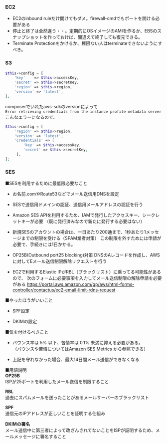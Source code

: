 ### EC2
- EC2のinbound ruleだけ開けてもダメ。firewall-cmdでもポートを開ける必要がある
- 停止と終了は全然違う・・。定期的にOSイメージのAMIを作るか、EBSのスナップショットを作っておけば、間違えて終了しても復元できる。
- Terminate Protectionをかけるか、権限ない人はterminateできないようにすべき。

### S3
```php
$this->config = [
    'key'    => $this->accessKey,
    'secret' => $this->secretKey,
    'region' => $this->region,
    'version' => 'latest',
];
```

composerでいれたaws-sdkのversionによって  
```Error retrieving credentials from the instance profile metadata server```
こんなエラーになるので、
```php
$this->config = [
    'region' => $this->region,
    'version' => 'latest',
    'credentials' => [
        'key' => $this->accessKey,
        'secret' => $this->secretKey,
     ],
];
```

### SES
■SESを利用するために最低限必要なこと  
- お名前.comやRoute53などでメール送信用DNSを設定

- SESで送信用ドメインの認証、送信用メールアドレスの認証を行う

- Amazon SES APIを利用するため、IAMで発行したアクセスキー、シークレットキーが必要
（既に発行済みなので新たに発行する必要はない）

- 新規SESのアカウントの場合は、一日あたり200通まで、1秒あたり1メッセージまでの制限を受ける（SPAM業者対策）
この制限を外すためには申請が必要で、手続きには1日かかる。

- OP25B(Outbound port25 blocking)対策
DNSのAレコードを作成し、AWSに対してEメール送信制限解除リクエストを行う

- EC2で利用するElastic IPがRBL（ブラックリスト）に乗ってる可能性があるので、
次のフォームに必要事項を入力してメール送信制限の解除申請を必要がある
https://portal.aws.amazon.com/gp/aws/html-forms-controller/contactus/ec2-email-limit-rdns-request


■やったほうがいいこと
- SPF設定

- DKIMの設定

■気を付けるべきこと
- バウンス率は 5% 以下、苦情率は 0.1% 未満に抑える必要がある。  
（バウンスや苦情についてはAmazon SES Metrics から参照できる）

- 上記を守れなかった場合、最大14日間メール送信ができなくなる

■用語説明  
**OP25B**  
ISPが25ポートを利用したメール送信を制限すること

**RBL**  
過去にスパムメールを送ったことがあるメールサーバーのブラックリスト

**SPF**  
送信元のIPアドレスが正しいことを証明する仕組み

**DKIMの署名**  
メール送信中に第三者によって改ざんされてないことをISPが証明するため、メールメッセージに署名すること
